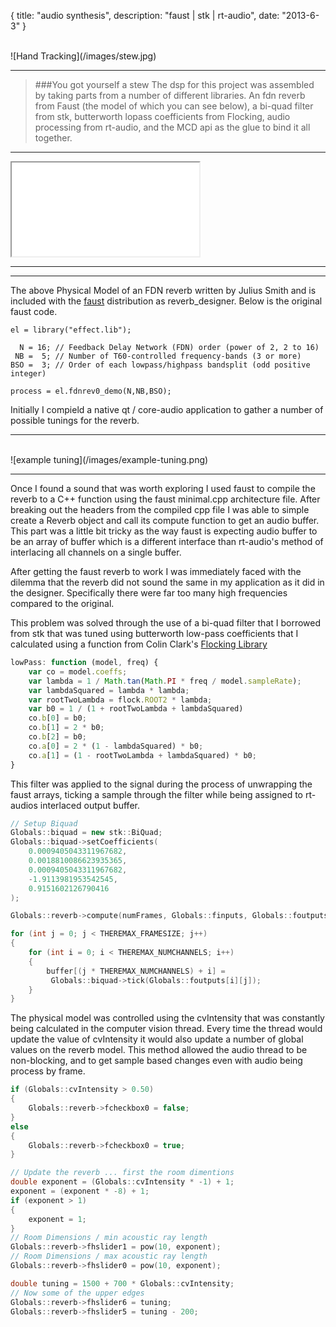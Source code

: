{
  title: "audio synthesis",
  description: "faust | stk | rt-audio",
  date:  "2013-6-3"
}

<br>
![Hand Tracking](/images/stew.jpg)
<br>

---

>###You got yourself a stew
>The dsp for this project was assembled by taking parts from a number of different libraries.  An fdn reverb from Faust (the model of which you can see below), a bi-quad filter from stk, butterworth lopass coefficients from Flocking, audio processing from rt-audio, and the MCD api as the glue to bind it all together. 

---

<iframe src="/images/Reverb-svg/process.svg" ></iframe>

---

---
The above Physical Model of an FDN reverb written by Julius Smith and is included with the [faust](http://faust.grame.fr/) distribution as reverb_designer. Below is the original faust code.

```
el = library("effect.lib");

  N = 16; // Feedback Delay Network (FDN) order (power of 2, 2 to 16)
 NB =  5; // Number of T60-controlled frequency-bands (3 or more)
BSO =  3; // Order of each lowpass/highpass bandsplit (odd positive integer)

process = el.fdnrev0_demo(N,NB,BSO);
```

Initially I compield a native qt / core-audio application to gather a number of possible tunings for the reverb.

---

<br>
![example tuning](/images/example-tuning.png)
<br>

---

Once I found a sound that was worth exploring I used faust to compile the reverb to a C++ function using the faust minimal.cpp architecture file.  After breaking out the headers from the compiled cpp file I was able to simple create a Reverb object and call its compute function to get an audio buffer.  This part was a little bit tricky as the way faust is expecting audio buffer to be an array of buffer which is a different interface than rt-audio's method of interlacing all channels on a single buffer.

After getting the faust reverb to work I was immediately faced with the dilemma that the reverb did not sound the same in my application as it did in the designer.  Specifically there were far too many high frequencies compared to the original.

This problem was solved through the use of a bi-quad filter that I borrowed from stk that was tuned using butterworth low-pass coefficients that I calculated using a function from Colin Clark's [Flocking Library](http://flockingjs.org/)

```js
lowPass: function (model, freq) {
    var co = model.coeffs;
    var lambda = 1 / Math.tan(Math.PI * freq / model.sampleRate);
    var lambdaSquared = lambda * lambda;
    var rootTwoLambda = flock.ROOT2 * lambda;
    var b0 = 1 / (1 + rootTwoLambda + lambdaSquared)
    co.b[0] = b0;
    co.b[1] = 2 * b0;
    co.b[2] = b0;
    co.a[0] = 2 * (1 - lambdaSquared) * b0;
    co.a[1] = (1 - rootTwoLambda + lambdaSquared) * b0;
}
```

This filter was applied to the signal during the process of unwrapping the faust arrays, ticking a sample through the filter while being assigned to rt-audios interlaced output buffer.

```c++
// Setup Biquad
Globals::biquad = new stk::BiQuad;
Globals::biquad->setCoefficients(
    0.0009405043311967682,
    0.0018810086623935365,
    0.0009405043311967682,
    -1.9113981953542545,
    0.9151602126790416
);

Globals::reverb->compute(numFrames, Globals::finputs, Globals::foutputs);

for (int j = 0; j < THEREMAX_FRAMESIZE; j++)
{
    for (int i = 0; i < THEREMAX_NUMCHANNELS; i++)
    {
        buffer[(j * THEREMAX_NUMCHANNELS) + i] =
         Globals::biquad->tick(Globals::foutputs[i][j]);
    }
}
```

The physical model was controlled using the cvIntensity that was constantly being calculated in the computer vision thread.  Every time the thread would update the value of cvIntensity it would also update a number of global values on the reverb model.  This method allowed the audio thread to be non-blocking, and to get sample based changes even with audio being process by frame.

```c++
if (Globals::cvIntensity > 0.50)
{
    Globals::reverb->fcheckbox0 = false;
}
else 
{
    Globals::reverb->fcheckbox0 = true;
}

// Update the reverb ... first the room dimentions
double exponent = (Globals::cvIntensity * -1) + 1;
exponent = (exponent * -8) + 1;
if (exponent > 1)
{
    exponent = 1;
}
// Room Dimensions / min acoustic ray length
Globals::reverb->fhslider1 = pow(10, exponent);
// Room Dimensions / max acoustic ray length
Globals::reverb->fhslider0 = pow(10, exponent);

double tuning = 1500 + 700 * Globals::cvIntensity;
// Now some of the upper edges
Globals::reverb->fhslider6 = tuning;
Globals::reverb->fhslider5 = tuning - 200;
```